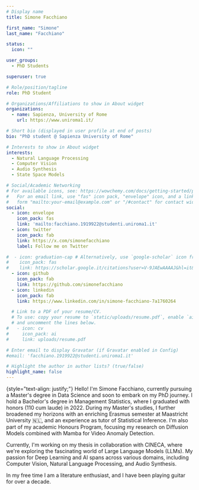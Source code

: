 ```yaml
---
# Display name
title: Simone Facchiano

first_name: "Simone"
last_name: "Facchiano"

status:
  icon: ""

user_groups:
  - PhD Students

superuser: true

# Role/position/tagline
role: PhD Student

# Organizations/Affiliations to show in About widget
organizations:
  - name: Sapienza, University of Rome
    url: https://www.uniroma1.it/

# Short bio (displayed in user profile at end of posts)
bio: "PhD student @ Sapienza University of Rome"

# Interests to show in About widget
interests:
  - Natural Language Processing
  - Computer Vision
  - Audio Synthesis
  - State Space Models

# Social/Academic Networking
# For available icons, see: https://wowchemy.com/docs/getting-started/page-builder/#icons
#   For an email link, use "fas" icon pack, "envelope" icon, and a link in the
#   form "mailto:your-email@example.com" or "/#contact" for contact widget.
social:
  - icon: envelope
    icon_pack: fas
    link: 'mailto:facchiano.1919922@studenti.uniroma1.it'
  - icon: twitter
    icon_pack: fab
    link: https://x.com/simonefacchiano
    label: Follow me on Twitter

#  - icon: graduation-cap # Alternatively, use `google-scholar` icon from `ai` icon pack
#    icon_pack: fas
#    link: https://scholar.google.it/citations?user=V-9JAEwAAAAJ&hl=it&oi=ao
  - icon: github
    icon_pack: fab
    link: https://github.com/simonefacchiano
  - icon: linkedin
    icon_pack: fab
    link: https://www.linkedin.com/in/simone-facchiano-7a1760264

  # Link to a PDF of your resume/CV.
  # To use: copy your resume to `static/uploads/resume.pdf`, enable `ai` icons in `params.yaml`,
  # and uncomment the lines below.
#   - icon: cv
#     icon_pack: ai
#     link: uploads/resume.pdf

# Enter email to display Gravatar (if Gravatar enabled in Config)
#email: 'facchiano.1919922@studenti.uniroma1.it'

# Highlight the author in author lists? (true/false)
highlight_name: false
---
```



{style="text-align: justify;"}
Hello! I'm Simone Facchiano, currently pursuing a Master's degree in Data Science and soon to embark on my PhD journey. I hold a Bachelor's degree in Management Statistics, where I graduated with honors (110 cum laude) in 2022. During my Master's studies, I further broadened my horizons with an enriching Erasmus semester at Maastricht University 🇳🇱, and an experience as tutor of Statistical Inference. I'm also part of my academic Honours Program, focusing my research on Diffusion Models combined with Mamba for Video Anomaly Detection.

Currently, I'm working on my thesis in collaboration with CINECA, where we're exploring the fascinating world of Large Language Models (LLMs). My passion for Deep Learning and AI spans across various domains, including Computer Vision, Natural Language Processing, and Audio Synthesis.

In my free time I am a literature enthusiast, and I have been playing guitar for over a decade.
